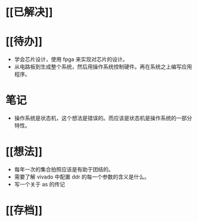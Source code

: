 # [[已解决]]

# [[待办]]
- 学会芯片设计，使用 fpga 来实现对芯片的设计。
- 从电路板到生成整个系统，然后用操作系统控制硬件。再在系统之上编写应用程序。

# 笔记
- 操作系统是状态机，这个想法是错误的。而应该是状态机是操作系统的一部分特性。

# [[想法]]
- 每年一次的集合拍照应该是有助于团结的。
- 需要了解 vivado 中配置 ddr 的每一个参数的含义是什么。
- 写一个关于 as 的传记
# [[存档]]